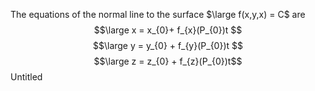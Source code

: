 
The equations of the normal line to the surface $\large f(x,y,x) = C$ are$$\large x = x_{0}+ f_{x}(P_{0})t $$$$\large y = y_{0} + f_{y}(P_{0})t $$$$\large z = z_{0} + f_{z}(P_{0})t$$
Untitled